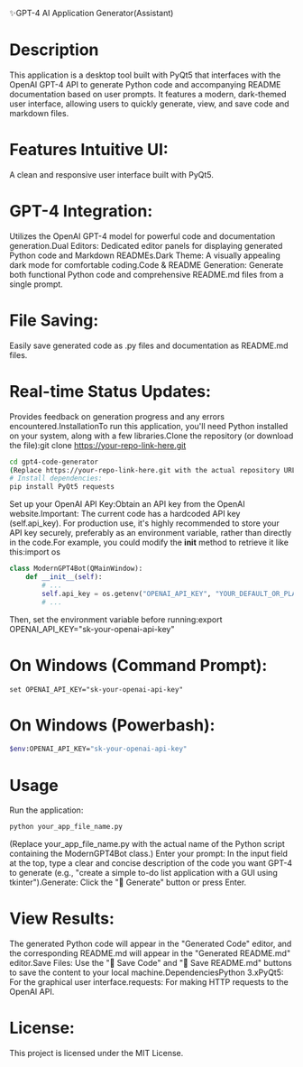 ✨GPT-4 AI Application Generator(Assistant)
# Description
This application is a desktop tool built with PyQt5 that interfaces with the OpenAI GPT-4 API to generate Python code and accompanying README documentation based on user prompts. It features a modern, dark-themed user interface, allowing users to quickly generate, view, and save code and markdown files.
# Features Intuitive UI:
A clean and responsive user interface built with PyQt5.
# GPT-4 Integration:
Utilizes the OpenAI GPT-4 model for powerful code and documentation generation.Dual Editors: Dedicated editor panels for displaying generated Python code and Markdown READMEs.Dark Theme: A visually appealing dark mode for comfortable coding.Code & README Generation: Generate both functional Python code and comprehensive README.md files from a single prompt.
# File Saving: 
Easily save generated code as .py files and documentation as README.md files.
# Real-time Status Updates:
Provides feedback on generation progress and any errors encountered.InstallationTo run this application, you'll need Python installed on your system, along with a few libraries.Clone the repository (or download the file):git clone https://your-repo-link-here.git
```bash
cd gpt4-code-generator
(Replace https://your-repo-link-here.git with the actual repository URL if this project is hosted.)
# Install dependencies:
pip install PyQt5 requests
```
Set up your OpenAI API Key:Obtain an API key from the OpenAI website.Important: The current code has a hardcoded API key (self.api_key). For production use, it's highly recommended to store your API key securely, preferably as an environment variable, rather than directly in the code.For example, you could modify the __init__ method to retrieve it like this:import os
```python
class ModernGPT4Bot(QMainWindow):
    def __init__(self):
        # ...
        self.api_key = os.getenv("OPENAI_API_KEY", "YOUR_DEFAULT_OR_PLACEHOLDER_KEY")
        # ...
```
Then, set the environment variable before running:export OPENAI_API_KEY="sk-your-openai-api-key"
# On Windows (Command Prompt):
```shell
set OPENAI_API_KEY="sk-your-openai-api-key"
```
# On Windows (Powerbash):
```bash
$env:OPENAI_API_KEY="sk-your-openai-api-key"
```
# Usage
Run the application:
```bash
python your_app_file_name.py
```
(Replace your_app_file_name.py with the actual name of the Python script containing the ModernGPT4Bot class.)
Enter your prompt: 
In the input field at the top, type a clear and concise description of the code you want GPT-4 to generate (e.g., "create a simple to-do list application with a GUI using tkinter").Generate: Click the "🚀 Generate" button or press Enter.
# View Results: 
The generated Python code will appear in the "Generated Code" editor, and the corresponding README.md will appear in the "Generated README.md" editor.Save Files: Use the "💾 Save Code" and "📄 Save README.md" buttons to save the content to your local machine.DependenciesPython 3.xPyQt5: For the graphical user interface.requests: For making HTTP requests to the OpenAI API.
# License:
This project is licensed under the MIT License.















